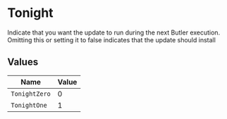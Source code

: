 # Tonight

Indicate that you want the update to run during the next Butler execution. Omitting this or setting it to false indicates that the update should install


## Values

| Name          | Value         |
| ------------- | ------------- |
| `TonightZero` | 0             |
| `TonightOne`  | 1             |